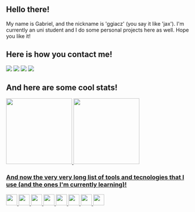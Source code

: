 ## Hello there!
My name is Gabriel, and the nickname is 'ggiacz' (you say it like 'jax'). I'm currently an uni student and I do some personal projects here as well. Hope you like it!

## Here is how you contact me!
<div>
<a href="https://www.youtube.com/@ggiacz" target="_blank"><img src="https://img.shields.io/badge/YouTube-FF0000?style=for-the-badge&logo=youtube&logoColor=white" target="_blank"></a>
<a href="https://instagram.com/ggiacz" target="_blank"><img src="https://img.shields.io/badge/-Instagram-%23E4405F?style=for-the-badge&logo=instagram&logoColor=white" target="_blank"></a>
<a href = "mailto:gabrielgiacomopaes@gmail.com"><img src="https://img.shields.io/badge/Gmail-D14836?style=for-the-badge&logo=gmail&logoColor=white" target="_blank"></a>
<a href="https://www.linkedin.com/in/ggiacz" target="_blank"><img src="https://img.shields.io/badge/-LinkedIn-%230077B5?style=for-the-badge&logo=linkedin&logoColor=white" target="_blank"></a>   
</div>

## And here are some cool stats!
<div>
<a href="https://github.com/ggiacz">
<img height="180em" src="https://github-readme-stats.vercel.app/api/top-langs/?username=ggiacz&layout=compact&langs_count=7&theme=dracula"/>
<img height="180em" src="https://github-readme-stats.vercel.app/api?ggiacz-aqui&show_icons=true&theme=dracula&include_all_commits=true&count_private=true"/>
</div>

### And now the very very long list of tools and tecnologies that I use (and the ones I'm currently learning)!
<img src="https://cdn.jsdelivr.net/gh/devicons/devicon/icons/html5/html5-original.svg" width="30" height="30"/> <img src="https://cdn.jsdelivr.net/gh/devicons/devicon/icons/css3/css3-original.svg" width="30" height="30"/> <img src="https://cdn.jsdelivr.net/gh/devicons/devicon/icons/javascript/javascript-original.svg" width="30" height="30"/> <img src="https://cdn.jsdelivr.net/gh/devicons/devicon/icons/cplusplus/cplusplus-original.svg" width="30" height="30"/> <img src="https://cdn.jsdelivr.net/gh/devicons/devicon/icons/git/git-original.svg" width="30" height="30"/> <img src="https://cdn.jsdelivr.net/gh/devicons/devicon/icons/php/php-original.svg" width="30" height="30"/> <img src="https://cdn.jsdelivr.net/gh/devicons/devicon/icons/react/react-original.svg" width="30" height="30"/> <img src="https://cdn.jsdelivr.net/gh/devicons/devicon/icons/godot/godot-original.svg" width="30" height="30"/>




